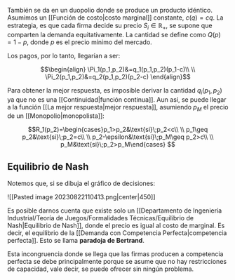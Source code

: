 
También se da en un duopolio donde se produce un producto idéntico. Asumimos un [[Función de costo|costo marginal]] constante, $c(q)=cq$. La estrategia, es que cada firma decide su precio $S_i\in\mathbb{R}_+$, se supone que comparten la demanda equitativamente.  La cantidad se define como $Q(p)=1-p$, donde $p$ es el precio mínimo del mercado. 

Los pagos, por lo tanto, llegarían a ser: 

$$\begin{align}
\Pi_1(p_1,p_2)&=q_1(p_1,p_2)(p_1-c)\\  \\
\Pi_2(p_1,p_2)&=q_2(p_1,p_2)(p_2-c)
\end{align}$$

Para obtener la mejor respuesta, es imposible derivar la cantidad $q_i(p_1,p_2)$ ya que no es una [[Continuidad|función continua]].  Aun así, se puede llegar a la función [[La mejor respuesta|mejor respuesta]], asumiendo $p_M$ el precio de un [[Monopolio|monopolista]]: 

$$R_1(p_2)=\begin{cases}p_1>p_2&\text{si}\;p_2<c\\  \\
p_1\geq p_2&\text{si}\;p_2=c\\  \\
p_2-\epsilon&\text{si}\;p_M\geq p_2>c\\  \\
p_M&\text{si}\;p_2>p_M\end{cases} $$


## Equilibrio de Nash 

Notemos que, si se dibuja el gráfico de decisiones: 

![[Pasted image 20230822110413.png|center|450]]


Es posible darnos cuenta que existe solo un [[Departamento de Ingeniería Industrial/Teoría de Juegos/Formalidades Técnicas/Equilibrio de Nash|Equilibrio de Nash]], donde el precio es igual al costo de marginal. Es decir, el equilibrio de la [[Demanda con Competencia Perfecta|competencia perfecta]]. Esto se llama **paradoja de Bertrand**. 

Esta incongruencia donde se llega que las firmas producen a competencia perfecta se debe principalmente porque se asume que no hay restricciones de capacidad, vale decir, se puede ofrecer sin ningún problema.  